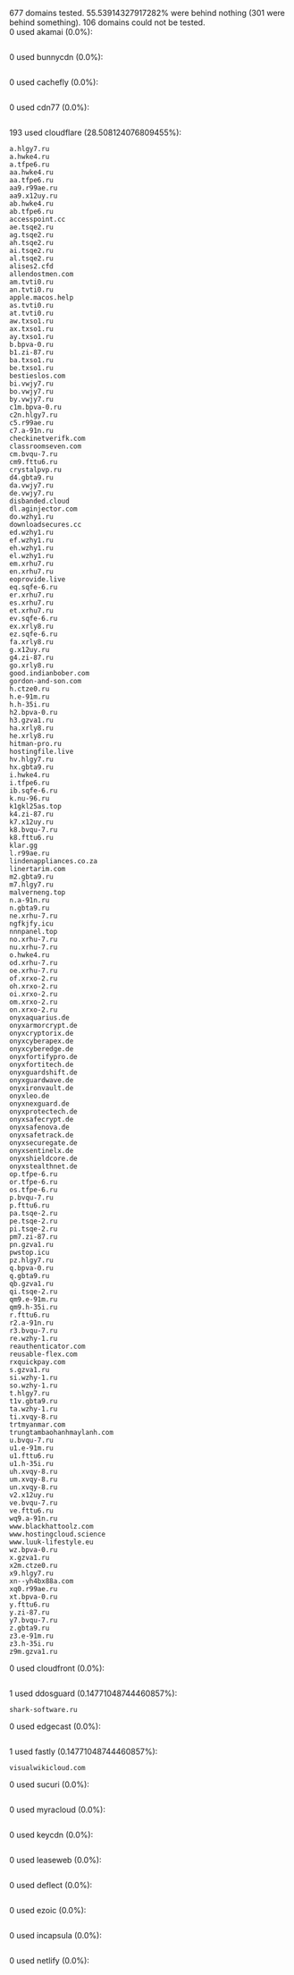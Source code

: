 677 domains tested. 55.53914327917282% were behind nothing (301 were behind something). 106 domains could not be tested.<br>
0 used akamai (0.0%):
```

```

0 used bunnycdn (0.0%):
```

```

0 used cachefly (0.0%):
```

```

0 used cdn77 (0.0%):
```

```

193 used cloudflare (28.508124076809455%):
```
a.hlgy7.ru
a.hwke4.ru
a.tfpe6.ru
aa.hwke4.ru
aa.tfpe6.ru
aa9.r99ae.ru
aa9.x12uy.ru
ab.hwke4.ru
ab.tfpe6.ru
accesspoint.cc
ae.tsqe2.ru
ag.tsqe2.ru
ah.tsqe2.ru
ai.tsqe2.ru
al.tsqe2.ru
alises2.cfd
allendostmen.com
am.tvti0.ru
an.tvti0.ru
apple.macos.help
as.tvti0.ru
at.tvti0.ru
aw.txso1.ru
ax.txso1.ru
ay.txso1.ru
b.bpva-0.ru
b1.zi-87.ru
ba.txso1.ru
be.txso1.ru
bestieslos.com
bi.vwjy7.ru
bo.vwjy7.ru
by.vwjy7.ru
c1m.bpva-0.ru
c2n.hlgy7.ru
c5.r99ae.ru
c7.a-91n.ru
checkinetverifk.com
classroomseven.com
cm.bvqu-7.ru
cm9.fttu6.ru
crystalpvp.ru
d4.gbta9.ru
da.vwjy7.ru
de.vwjy7.ru
disbanded.cloud
dl.aginjector.com
do.wzhy1.ru
downloadsecures.cc
ed.wzhy1.ru
ef.wzhy1.ru
eh.wzhy1.ru
el.wzhy1.ru
em.xrhu7.ru
en.xrhu7.ru
eoprovide.live
eq.sqfe-6.ru
er.xrhu7.ru
es.xrhu7.ru
et.xrhu7.ru
ev.sqfe-6.ru
ex.xrly8.ru
ez.sqfe-6.ru
fa.xrly8.ru
g.x12uy.ru
g4.zi-87.ru
go.xrly8.ru
good.indianbober.com
gordon-and-son.com
h.ctze0.ru
h.e-91m.ru
h.h-35i.ru
h2.bpva-0.ru
h3.gzva1.ru
ha.xrly8.ru
he.xrly8.ru
hitman-pro.ru
hostingfile.live
hv.hlgy7.ru
hx.gbta9.ru
i.hwke4.ru
i.tfpe6.ru
ib.sqfe-6.ru
k.nu-96.ru
k1gkl25as.top
k4.zi-87.ru
k7.x12uy.ru
k8.bvqu-7.ru
k8.fttu6.ru
klar.gg
l.r99ae.ru
lindenappliances.co.za
linertarim.com
m2.gbta9.ru
m7.hlgy7.ru
malverneng.top
n.a-91n.ru
n.gbta9.ru
ne.xrhu-7.ru
ngfkjfy.icu
nnnpanel.top
no.xrhu-7.ru
nu.xrhu-7.ru
o.hwke4.ru
od.xrhu-7.ru
oe.xrhu-7.ru
of.xrxo-2.ru
oh.xrxo-2.ru
oi.xrxo-2.ru
om.xrxo-2.ru
on.xrxo-2.ru
onyxaquarius.de
onyxarmorcrypt.de
onyxcryptorix.de
onyxcyberapex.de
onyxcyberedge.de
onyxfortifypro.de
onyxfortitech.de
onyxguardshift.de
onyxguardwave.de
onyxironvault.de
onyxleo.de
onyxnexguard.de
onyxprotectech.de
onyxsafecrypt.de
onyxsafenova.de
onyxsafetrack.de
onyxsecuregate.de
onyxsentinelx.de
onyxshieldcore.de
onyxstealthnet.de
op.tfpe-6.ru
or.tfpe-6.ru
os.tfpe-6.ru
p.bvqu-7.ru
p.fttu6.ru
pa.tsqe-2.ru
pe.tsqe-2.ru
pi.tsqe-2.ru
pm7.zi-87.ru
pn.gzva1.ru
pwstop.icu
pz.hlgy7.ru
q.bpva-0.ru
q.gbta9.ru
qb.gzva1.ru
qi.tsqe-2.ru
qm9.e-91m.ru
qm9.h-35i.ru
r.fttu6.ru
r2.a-91n.ru
r3.bvqu-7.ru
re.wzhy-1.ru
reauthenticator.com
reusable-flex.com
rxquickpay.com
s.gzva1.ru
si.wzhy-1.ru
so.wzhy-1.ru
t.hlgy7.ru
t1v.gbta9.ru
ta.wzhy-1.ru
ti.xvqy-8.ru
trtmyanmar.com
trungtambaohanhmaylanh.com
u.bvqu-7.ru
u1.e-91m.ru
u1.fttu6.ru
u1.h-35i.ru
uh.xvqy-8.ru
um.xvqy-8.ru
un.xvqy-8.ru
v2.x12uy.ru
ve.bvqu-7.ru
ve.fttu6.ru
wq9.a-91n.ru
www.blackhattoolz.com
www.hostingcloud.science
www.luuk-lifestyle.eu
wz.bpva-0.ru
x.gzva1.ru
x2m.ctze0.ru
x9.hlgy7.ru
xn--yh4bx88a.com
xq0.r99ae.ru
xt.bpva-0.ru
y.fttu6.ru
y.zi-87.ru
y7.bvqu-7.ru
z.gbta9.ru
z3.e-91m.ru
z3.h-35i.ru
z9m.gzva1.ru
```

0 used cloudfront (0.0%):
```

```

1 used ddosguard (0.14771048744460857%):
```
shark-software.ru
```

0 used edgecast (0.0%):
```

```

1 used fastly (0.14771048744460857%):
```
visualwikicloud.com
```

0 used sucuri (0.0%):
```

```

0 used myracloud (0.0%):
```

```

0 used keycdn (0.0%):
```

```

0 used leaseweb (0.0%):
```

```

0 used deflect (0.0%):
```

```

0 used ezoic (0.0%):
```

```

0 used incapsula (0.0%):
```

```

0 used netlify (0.0%):
```

```
